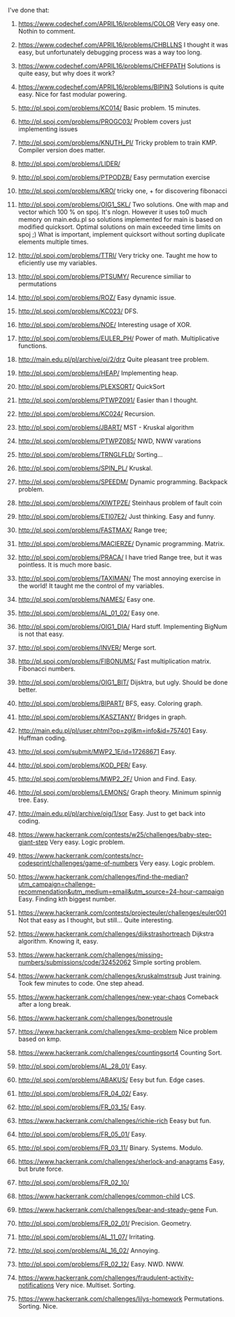 I've done that:

1) https://www.codechef.com/APRIL16/problems/COLOR
	Very easy one. Nothin to comment.  
2) https://www.codechef.com/APRIL16/problems/CHBLLNS
	I thought it was easy, but unfortunately debugging process was a way too long.
3) https://www.codechef.com/APRIL16/problems/CHEFPATH
	Solutions is quite easy, but why does it work?
4) https://www.codechef.com/APRIL16/problems/BIPIN3
	Solutions is quite easy. Nice for fast modular powering.
5) http://pl.spoj.com/problems/KC014/
	Basic problem. 15 minutes. 
6) http://pl.spoj.com/problems/PROGC03/
    Problem covers just implementing issues 
7) http://pl.spoj.com/problems/KNUTH_PI/
    Tricky problem to train KMP. Compiler version does matter. 
8) http://pl.spoj.com/problems/LIDER/
    
9) http://pl.spoj.com/problems/PTPODZB/
    Easy permutation exercise
10) http://pl.spoj.com/problems/KRO/
	tricky one, + for discovering fibonacci 
11) http://pl.spoj.com/problems/OIG1_SKL/
    Two solutions. One with map and vector which 100 % on spoj. It's nlogn. However it uses to0 much memory on main.edu.pl so solutions implemented for main is based on modified quicksort. Optimal solutions on main exceeded time limits on spoj ;) What is important, implement quicksort without sorting duplicate elements multiple times.
12) http://pl.spoj.com/problems/TTRI/
    Very tricky one. Taught me how to eficiently use my variables. 
13) http://pl.spoj.com/problems/PTSUMY/
    Recurence similiar to permutations
14) http://pl.spoj.com/problems/ROZ/
    Easy dynamic issue.
15) http://pl.spoj.com/problems/KC023/
    DFS.
16) http://pl.spoj.com/problems/NOE/
    Interesting usage of XOR. 
17) http://pl.spoj.com/problems/EULER_PH/
    Power of math. Multiplicative functions.
18) http://main.edu.pl/pl/archive/oi/2/drz
    Quite pleasant tree problem.
19) http://pl.spoj.com/problems/HEAP/
    Implementing heap.
20) http://pl.spoj.com/problems/PLEXSORT/
    QuickSort
21) http://pl.spoj.com/problems/PTWPZ091/
    Easier than I thought.
22) http://pl.spoj.com/problems/KC024/
    Recursion.
23) http://pl.spoj.com/problems/JBART/
    MST - Kruskal algorithm
24) http://pl.spoj.com/problems/PTWPZ085/
    NWD, NWW varations
25) http://pl.spoj.com/problems/TRNGLFLD/
    Sorting...
26) http://pl.spoj.com/problems/SPIN_PL/
    Kruskal.
27) http://pl.spoj.com/problems/SPEEDM/
    Dynamic programming. Backpack problem.
28) http://pl.spoj.com/problems/XIWTPZE/
    Steinhaus problem of fault coin
29) http://pl.spoj.com/problems/ETI07E2/
    Just thinking. Easy and funny.
30) http://pl.spoj.com/problems/FASTMAX/
    Range tree;
31) http://pl.spoj.com/problems/MACIERZE/
    Dynamic programming. Matrix. 
32) http://pl.spoj.com/problems/PRACA/
    I have tried Range tree, but it was pointless. It is much more basic.
33) http://pl.spoj.com/problems/TAXIMAN/
    The most annoying exercise in the world! It taught me the control of my variables.
34) http://pl.spoj.com/problems/NAMES/
    Easy one.
35) http://pl.spoj.com/problems/AL_01_02/
    Easy one.
36) http://pl.spoj.com/problems/OIG1_DIA/
    Hard stuff. Implementing BigNum is not that easy.
37) http://pl.spoj.com/problems/INVER/
    Merge sort. 
38) http://pl.spoj.com/problems/FIBONUMS/
    Fast multiplication matrix. Fibonacci numbers.
39) http://pl.spoj.com/problems/OIG1_BIT/
    Dijsktra, but ugly. Should be done better.
40) http://pl.spoj.com/problems/BIPART/
    BFS, easy. Coloring graph.
41) http://pl.spoj.com/problems/KASZTANY/
    Bridges in graph.
42) http://main.edu.pl/pl/user.phtml?op=zgl&m=info&id=757401
    Easy. Huffman coding.
43) http://pl.spoj.com/submit/MWP2_1E/id=17268671
    Easy.
44) http://pl.spoj.com/problems/KOD_PER/
    Easy.
45) http://pl.spoj.com/problems/MWP2_2F/
    Union and Find. Easy.
46) http://pl.spoj.com/problems/LEMONS/
    Graph theory. Minimum spinnig tree. Easy. 
47) http://main.edu.pl/pl/archive/oig/1/sor
    Easy. Just to get back into coding.
48) https://www.hackerrank.com/contests/w25/challenges/baby-step-giant-step
    Very easy. Logic problem.
49) https://www.hackerrank.com/contests/ncr-codesprint/challenges/game-of-numbers
    Very easy. Logic problem.
50) https://www.hackerrank.com/challenges/find-the-median?utm_campaign=challenge-recommendation&utm_medium=email&utm_source=24-hour-campaign
    Easy. Finding kth biggest number. 
51) https://www.hackerrank.com/contests/projecteuler/challenges/euler001
    Not that easy as I thought, but still... Quite interesting.
52) https://www.hackerrank.com/challenges/dijkstrashortreach
    Dijkstra algorithm. Knowing it, easy.
53) https://www.hackerrank.com/challenges/missing-numbers/submissions/code/32452062
    Simple sorting problem.
54) https://www.hackerrank.com/challenges/kruskalmstrsub
    Just training. Took few minutes to code. One step ahead.
55) https://www.hackerrank.com/challenges/new-year-chaos
    Comeback after a long break. 
56) https://www.hackerrank.com/challenges/bonetrousle

57) https://www.hackerrank.com/challenges/kmp-problem
    Nice problem based on kmp. 
58) https://www.hackerrank.com/challenges/countingsort4
    Counting Sort.
59) http://pl.spoj.com/problems/AL_28_01/
    Easy.
60) http://pl.spoj.com/problems/ABAKUS/
    Eesy but fun. Edge cases.
61) http://pl.spoj.com/problems/FR_04_02/
    Easy.
62) http://pl.spoj.com/problems/FR_03_15/
    Easy.
63) https://www.hackerrank.com/challenges/richie-rich
    Eeasy but fun.
64) http://pl.spoj.com/problems/FR_05_01/
    Easy.
65) http://pl.spoj.com/problems/FR_03_11/
    Binary. Systems. Modulo.
66) https://www.hackerrank.com/challenges/sherlock-and-anagrams
    Easy, but brute force.
67) http://pl.spoj.com/problems/FR_02_10/
    
68) https://www.hackerrank.com/challenges/common-child
    LCS.
69) https://www.hackerrank.com/challenges/bear-and-steady-gene
    Fun.
70) http://pl.spoj.com/problems/FR_02_01/
    Precision. Geometry.
71) http://pl.spoj.com/problems/AL_11_07/
    Irritating.
72) http://pl.spoj.com/problems/AL_16_02/
    Annoying.
73) http://pl.spoj.com/problems/FR_02_12/
    Easy. NWD. NWW.
74) https://www.hackerrank.com/challenges/fraudulent-activity-notifications
    Very nice. Multiset. Sorting.
75) https://www.hackerrank.com/challenges/lilys-homework
    Permutations. Sorting. Nice.
